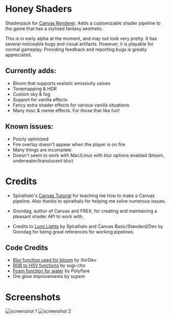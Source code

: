 # Honey Shaders

Shaderpack for [Canvas Renderer](https://github.com/vram-guild/canvas). Adds a customizable shader pipeline to the game that has a stylized fantasy aesthetic.

This is in early alpha at the moment, and may not look very pretty. It has several noticeable bugs and visual artifacts. However, it is playable for normal gameplay. Providing feedback and reporting bugs is greatly appreciated.

## Currently adds:

- Bloom that supports realistic emissivity values
- Tonemapping & HDR
- Custom sky & fog
- Support for vanilla effects
- Fancy extra shader effects for various vanilla situations
- Many misc & meme effects. For those that like fun!

## Known issues:

- Poorly optimized
- Fire overlay doesn't appear when the player is on fire
- Many things are incomplete
- Doesn't seem to work with Mac/Linux with blur options enabled (bloom, underwater/translucent blur)

# Credits

- Spiralhalo's [Canvas Tutorial](https://github.com/spiralhalo/CanvasTutorial/wiki) for teaching me how to make a Canvas pipeline. Also thanks to spiralhalo for helping me solve numerous issues.

- Grondag, author of Canvas and FREX, for creating and maintaining a pleasant shader API to work with.

- Credits to [Lumi Lights](https://github.com/spiralhalo/LumiLights) by Spiralhalo and Canvas Basic/Standard/Dev by Grondag for being great references for working pipelines.  

## Code Credits

- [Blur function used for bloom](https://github.com/XorDev/Ominous-Shaderpack/blob/main/shaders/lib/Blur.inc) by XorDev
- [RGB to HSV functions](https://gist.github.com/sugi-cho/6a01cae436acddd72bdf) by sugi-cho
- [Foam function for water](https://www.shadertoy.com/view/ltfGD7) by Polyflare
- Ore glow improvements by supsm


# Screenshots

![screenshot 1](https://cdn.discordapp.com/attachments/734161464184799296/921904485939417159/unknown.png)
![screenshot 2](https://cdn.discordapp.com/attachments/620849662680629248/921957825641578516/unknown.png)
